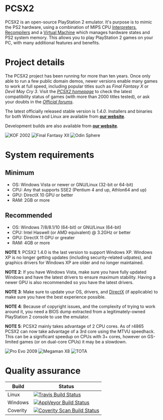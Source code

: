 # PCSX2

PCSX2 is an open-source PlayStation 2 emulator. It's purpose is to mimic the PS2 hardware, using a combination of MIPS CPU [Interpreters](http://en.wikipedia.org/wiki/Interpreter_\(computing\)), [Recompilers](http://en.wikipedia.org/wiki/Dynamic_recompilation) and a [Virtual Machine](http://en.wikipedia.org/wiki/Virtual_machine) which manages hardware states and PS2 system memory. This allows you to play PlayStation 2 games on your PC, with many additional features and benefits.

# Project details

The PCSX2 project has been running for more than ten years. Once only able to run a few public domain demos, newer versions enable many games to work at full speed, including popular titles such as *Final Fantasy X* or *Devil May Cry 3*. Visit the *[PCSX2 homepage](http://pcsx2.net)* to check the latest compatibility status of games (with more than 2000 titles tested), or ask your doubts in the *[Official forums](http://forums.pcsx2.net/)*.

The latest officially released stable version is *1.4.0*.
Installers and binaries for both Windows and Linux are available from **[our website](http://pcsx2.net/)**.

Development builds are also available from **[our website](http://pcsx2.net/download/development/git.html)**.

![KOF 2002](https://dl.dropboxusercontent.com/u/743491/PCSX2/KoF2002.jpg "KOF 2002")
![Final Fantasy XII](https://dl.dropboxusercontent.com/u/743491/PCSX2/FinalFantasyXII.jpg "Final Fantasy XII")
![Odin Sphere](https://dl.dropboxusercontent.com/u/743491/PCSX2/OdinSphere.jpg "Odin Sphere")

# System requirements

## Minimum
* OS: Windows Vista or newer or GNU/Linux (32-bit or 64-bit)
* CPU: Any that supports SSE2 (Pentium 4 and up, Athlon64 and up)
* GPU: DirectX 10 GPU or better
* RAM: 2GB or more

## Recommended
* OS: Windows 7/8/8.1/10 (64-bit) or GNU/Linux (64-bit)
* CPU: Intel Haswell (or AMD equivalent) @ 3.2GHz or better
* GPU: DirectX 11 GPU or greater
* RAM: 4GB or more

**NOTE 1**: PCSX2 1.4.0 is the last version to support Windows XP. Windows XP is no longer getting updates (including security-related udpates), and graphics drivers for Windows XP are older and no longer maintained.

**NOTE 2**: If you have Windows Vista, make sure you have fully updated Windows and have the latest drivers to ensure maximum stability. Having a newer GPU is also recommended so you have the latest drivers.

**NOTE 3**: Make sure to update your OS, drivers, and [DirectX](https://www.microsoft.com/en-us/download/details.aspx?id=8109) (if applicable) to make sure you have the best experience possible.

**NOTE 4**: Because of copyright issues, and the complexity of trying to work around it, you need a BIOS dump extracted from a legitimately-owned PlayStation 2 console to use the emulator.

**NOTE 5**: PCSX2 mainly takes advantage of 2 CPU cores. As of r4865 PCSX2 can now take advantage of a 3rd core using the MTVU speedhack. This can be a significant speedup on CPUs with 3+ cores, however on GS-limited games (or on dual-core CPUs) it may be a slowdown.

![Pro Evo 2009](https://dl.dropboxusercontent.com/u/743491/PCSX2/ProEvo2009.jpg "Pro Evo 2009")
![Megaman X8](https://dl.dropboxusercontent.com/u/743491/PCSX2/MegamanX8.jpg "Megaman X8") ![TOTA](https://dl.dropboxusercontent.com/u/743491/PCSX2/TOTA.jpg "TOTA")

# Quality assurance

**Build** | **Status**
--------|--------
Linux   | [![Travis Build Status](https://travis-ci.org/PCSX2/pcsx2.svg?branch=master)](https://travis-ci.org/PCSX2/pcsx2)
Windows  | [![AppVeyor Build Status](https://ci.appveyor.com/api/projects/status/b67odm0dd506co78/branch/master?svg=true)](https://ci.appveyor.com/project/gregory38/pcsx2/branch/master)
Coverity| [![Coverity Scan Build Status](https://scan.coverity.com/projects/6310/badge.svg)](https://scan.coverity.com/projects/6310)
